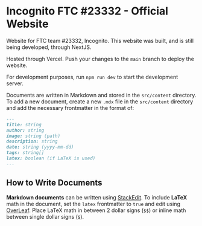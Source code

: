 # Incognito FTC #23332 - Official Website

Website for FTC team #23332, Incognito. This website was built, and is still being developed, through NextJS.

Hosted through Vercel. Push your changes to the `main` branch to deploy the website.

For development purposes, run `npm run dev` to start the development server.

Documents are written in Markdown and stored in the `src/content` directory. To add a new document, create a new `.mdx` file in the `src/content` directory and add the necessary frontmatter in the format of:

```md
---
title: string
author: string
image: string (path)
description: string
date: string (yyyy-mm-dd)
tags: string[]
latex: boolean (if LaTeX is used)
---
```

## How to Write Documents

**Markdown documents** can be written using [StackEdit](https://stackedit.io/). To include **LaTeX** math in the document, set the `latex` frontmatter to `true` and edit using [OverLeaf](https://www.overleaf.com/).
Place LaTeX math in between 2 dollar signs (`$$`) or inline math between single dollar signs (`$`).
